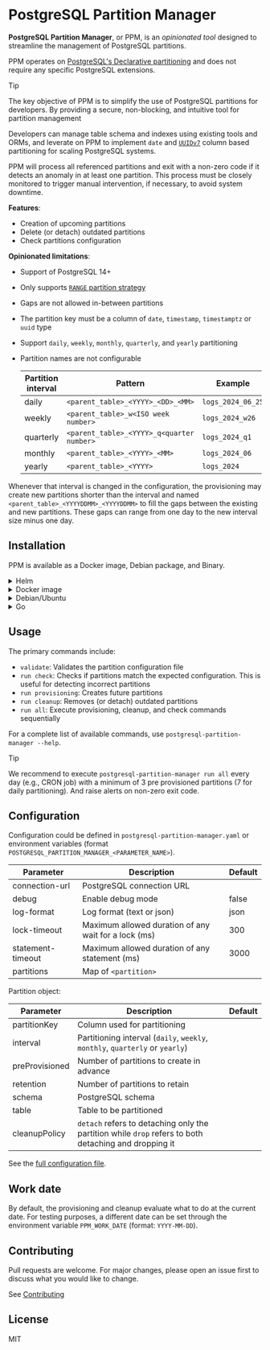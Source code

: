 # PostgreSQL Partition Manager

**PostgreSQL Partition Manager**, or PPM, is an *opinionated tool* designed to streamline the management of PostgreSQL partitions.

PPM operates on [PostgreSQL's Declarative partitioning](https://www.postgresql.org/docs/current/ddl-partitioning.html#DDL-PARTITIONING-DECLARATIVE) and does not require any specific PostgreSQL extensions.

> [!TIP]
> The key objective of PPM is to simplify the use of PostgreSQL partitions for developers. By providing a secure, non-blocking, and intuitive tool for partition management
>
> Developers can manage table schema and indexes using existing tools and ORMs, and leverate on PPM to implement `date` and [`UUIDv7`](https://www.rfc-editor.org/rfc/rfc9562.html#name-uuid-version-7) column based partitioning for scaling PostgreSQL systems.

PPM will process all referenced partitions and exit with a non-zero code if it detects an anomaly in at least one partition. This process must be closely monitored to trigger manual intervention, if necessary, to avoid system downtime.

**Features**:

- Creation of upcoming partitions
- Delete (or detach) outdated partitions
- Check partitions configuration

**Opinionated limitations**:

- Support of PostgreSQL 14+
- Only supports [`RANGE` partition strategy](https://www.postgresql.org/docs/current/ddl-partitioning.html#DDL-PARTITIONING-OVERVIEW-RANGE)
- Gaps are not allowed in-between partitions
- The partition key must be a column of `date`, `timestamp`, `timestamptz` or `uuid` type
- Support `daily`, `weekly`, `monthly`, `quarterly`, and `yearly` partitioning
- Partition names are not configurable

  | Partition interval | Pattern                                   | Example           |
  | ------------------ | ----------------------------------------- | ----------------- |
  | daily              | `<parent_table>_<YYYY>_<DD>_<MM>`         | `logs_2024_06_25` |
  | weekly             | `<parent_table>_w<ISO week number>`       | `logs_2024_w26`   |
  | quarterly          | `<parent_table>_<YYYY>_q<quarter number>` | `logs_2024_q1`    |
  | monthly            | `<parent_table>_<YYYY>_<MM>`              | `logs_2024_06`    |
  | yearly             | `<parent_table>_<YYYY>`                   | `logs_2024`       |

Whenever that interval is changed in the configuration, the provisioning may create new partitions shorter than the interval and named `<parent_table>_<YYYYDDMM>_<YYYYDDMM>` to fill the gaps between the existing and new partitions. These gaps can range from one day to the new interval size minus one day.

## Installation

PPM is available as a Docker image, Debian package, and Binary.

<details>
<summary>Helm</summary>

1. Create a [Kubernetes secret](https://kubernetes.io/docs/concepts/configuration/secret) containing PostgreSQL password

    While database credentials could be passed in `connection-url` configuration parameter or `PGUSER` and `PGPASSWORD` environment variables.

    We recommend storing credentials in Kubernetes secret and referring to the secret via the `cronjob.postgresqlPasswordSecret` Helm chart parameter.

    Example of creating secret using `kubectl`:

    ```bash
    kubectl create secret generic postgresql-credentials --from-literal=password=replace_with_your_postgresql_password
    ```

    We recommend the [Kubernetes Secrets Store CSI driver](https://secrets-store-csi-driver.sigs.k8s.io) for production deployment.

    The `cronjob.postgresqlUserSecret` parameter could be used to pass PostgreSQL user, but don't recommend to store username as a secret because it makes audits more difficult and significantly increases security.

1. Create a configuration file

    Copy the following template:

    ```bash
    cat > values.yaml << EOF
    cronjob:
      postgresqlPasswordSecret:
        ref: postgresql-credentials # Specify the Kubernetes secret name containing the PostgreSQL credentials
        key: password # Specify the key containing the password

    configuration:
      debug: false

      connection-url: postgres://my_username@postgres/my_app # TODO replace with your database connection parameters

      partitions:
        #my_partition:
        #  schema: public
        #  table: logs
        #  partitionKey: created_at
        #  interval: daily
        #  retention: 30
        #  preProvisioned: 7
        #  cleanupPolicy: drop
    EOF
    ```

    Edit partitioning settings in `partitions`:

    ```bash
    vim values.yaml
    ```

1. Deploy the chart

    Set PPM version to deploy and Kubernetes target namespace:

    ```bash
    POSTGRESQL_PARTION_MANAGER=0.1.0 # Replace with latest version
    KUBERNETES_NAMESPACE=default # Replace with your namespace
    HELM_RELEASE_NAME=main # Replace with an helm release
    ```

    Then deploy it:

    ```bash
    helm upgrade \
    ${HELM_RELEASE_NAME} \
    oci://public.ecr.aws/qonto/postgresql-partition-manager-chart \
    --version ${POSTGRESQL_PARTION_MANAGER} \
    --install \
    --namespace ${KUBERNETES_NAMESPACE} \
    --values values.yaml
    ```

1. Trigger job manually and verify application logs

    Set a Kubernetes job name:

    ```bash
    MANUAL_JOB=ppm-manually-triggered
    ```

    Trigger job manually:

    ```bash
    kubectl create job --namespace ${KUBERNETES_NAMESPACE} --from=cronjob/${HELM_RELEASE_NAME}-postgresql-partition-manager-chart ${MANUAL_JOB}
    ```

    Check cronjob execution:

    ```bash
    kubectl describe job --namespace ${KUBERNETES_NAMESPACE} ${MANUAL_JOB}
    ```

    Check application logs

    ```bash
    kubectl logs --namespace ${KUBERNETES_NAMESPACE} --selector=job-name=${MANUAL_JOB}
    ```

    Clean up manual job

    ```bash
    kubectl delete job --namespace ${KUBERNETES_NAMESPACE} ${MANUAL_JOB}
    ```

</details>

<details>
<summary>Docker image</summary>

1. Generate configuration file in `postgresql-partition-manager.yaml` from the docker image

    ```bash
    docker run public.ecr.aws/qonto/postgresql-partition-manager:latest -- cat postgresql-partition-manager.yaml
    ```

1. Launch PPM with a configuration file

    ```bash
    docker run -v ./postgresql-partition-manager.yaml:/app/postgresql-partition-manager.yaml public.ecr.aws/qonto/postgresql-partition-manager:latest
    ```

</details>

<details>
<summary>Debian/Ubuntu</summary>

1. Download the Debian package

    ```bash
    POSTGRESQL_PARTITION_MANAGER_VERSION=0.1.0 # Replace with latest version

    PACKAGE_NAME=postgresql_partition_manager_${POSTGRESQL_PARTITION_MANAGER_VERSION}_$(uname -m).deb
    wget https://github.com/qonto/postgresql-partition-manager/releases/download/${POSTGRESQL_PARTION_MANAGER}/${PACKAGE_NAME}
    ```

1. Install package

    ```bash
    dpkg -i ${PACKAGE_NAME}
    ```

1. Customize configuration

    Copy configuration file template

    ```bash
    cp /usr/share/postgresql-partition-manager/postgresql-partition-manager.yaml.sample postgresql-partition-manager.yaml
    ```

    Edit database connection parameter and partition configuration

    ```bash
    vim postgresql-partition-manager.yaml
    ```

</details>

<details>
<summary>Go</summary>

1. PPM could be installed from Go install

    ```bash
    go install github.com/qonto/postgresql-partition-manager@latest
    ```

</details>

## Usage

The primary commands include:

- `validate`: Validates the partition configuration file
- `run check`: Checks if partitions match the expected configuration. This is useful for detecting incorrect partitions
- `run provisioning`: Creates future partitions
- `run cleanup`: Removes (or detach) outdated partitions
- `run all`: Execute provisioning, cleanup, and check commands sequentially

For a complete list of available commands, use `postgresql-partition-manager --help`.

> [!TIP]
> We recommend to execute `postgresql-partition-manager run all` every day (e.g., CRON job) with a minimum of 3 pre provisioned partitions (7 for daily partitioning). And raise alerts on non-zero exit code.

## Configuration

Configuration could be defined in `postgresql-partition-manager.yaml` or environment variables (format `POSTGRESQL_PARTITION_MANAGER_<PARAMETER_NAME>`).

| Parameter         | Description                                          | Default |
| ----------------- | ---------------------------------------------------- | ------- |
| connection-url    | PostgreSQL connection URL                            |         |
| debug             | Enable debug mode                                    | false   |
| log-format        | Log format (text or json)                            | json    |
| lock-timeout      | Maximum allowed duration of any wait for a lock (ms) | 300     |
| statement-timeout | Maximum allowed duration of any statement (ms)       | 3000    |
| partitions        | Map of `<partition>`                                 |         |

Partition object:

| Parameter      | Description                                                                                           | Default |
| -------------- | ----------------------------------------------------------------------------------------------------- | ------- |
| partitionKey   | Column used for partitioning                                                                          |         |
| interval       | Partitioning interval (`daily`, `weekly`, `monthly`, `quarterly` or `yearly`)                         |         |
| preProvisioned | Number of partitions to create in advance                                                             |         |
| retention      | Number of partitions to retain                                                                        |         |
| schema         | PostgreSQL schema                                                                                     |         |
| table          | Table to be partitioned                                                                               |         |
| cleanupPolicy  | `detach` refers to detaching only the partition while `drop` refers to both detaching and dropping it |         |

See the [full configuration file](configs/postgresql-partition-manager/postgresql-partition-manager.yaml).

## Work date
By default, the provisioning and cleanup evaluate what to do at the current date. For testing purposes, a different date can be set through the environment variable `PPM_WORK_DATE` (format: `YYYY-MM-DD`).

## Contributing

Pull requests are welcome. For major changes, please open an issue first to discuss what you would like to change.

See [Contributing](CONTRIBUTING.md)

## License

MIT

